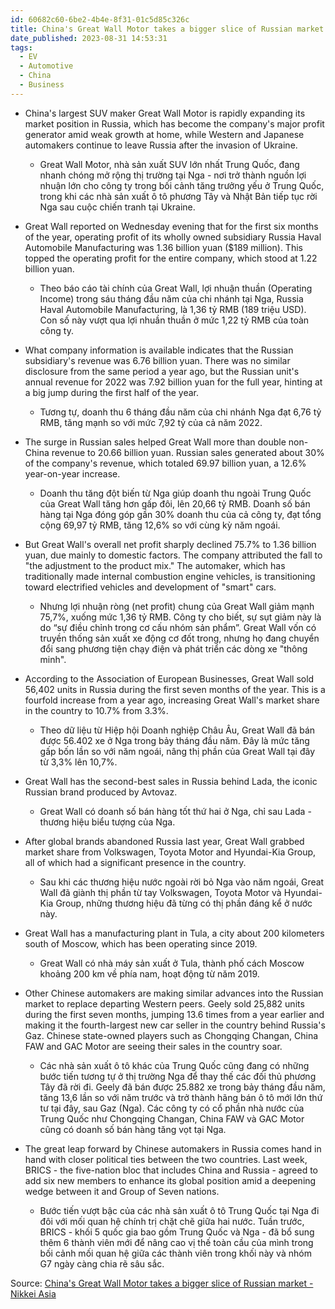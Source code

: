 ```yaml
---
id: 60682c60-6be2-4b4e-8f31-01c5d85c326c
title: China's Great Wall Motor takes a bigger slice of Russian market / Great Wall Motor của Trung Quốc bành trường ở thị trường Nga
date_published: 2023-08-31 14:53:31
tags:
  - EV
  - Automotive
  - China
  - Business
---
```


* China's largest SUV maker Great Wall Motor is rapidly expanding its market position in Russia, which has become the company's major profit generator amid weak growth at home, while Western and Japanese automakers continue to leave Russia after the invasion of Ukraine.
	* Great Wall Motor, nhà sản xuất SUV lớn nhất Trung Quốc, đang nhanh chóng mở rộng thị trường tại Nga - nơi trở thành nguồn lợi nhuận lớn cho công ty trong bối cảnh tăng trưởng yếu ở Trung Quốc, trong khi các nhà sản xuất ô tô phương Tây và Nhật Bản tiếp tục rời Nga sau cuộc chiến tranh tại Ukraine.

* Great Wall reported on Wednesday evening that for the first six months of the year, operating profit of its wholly owned subsidiary Russia Haval Automobile Manufacturing was 1.36 billion yuan ($189 million). This topped the operating profit for the entire company, which stood at 1.22 billion yuan.
	* Theo báo cáo tài chính của Great Wall, lợi nhuận thuần (Operating Income) trong sáu tháng đầu năm của chi nhánh tại Nga, Russia Haval Automobile Manufacturing, là 1,36 tỷ RMB (189 triệu USD). Con số này vượt qua lợi nhuần thuần ở mức 1,22 tỷ RMB của toàn công ty.

* What company information is available indicates that the Russian subsidiary's revenue was 6.76 billion yuan. There was no similar disclosure from the same period a year ago, but the Russian unit's annual revenue for 2022 was 7.92 billion yuan for the full year, hinting at a big jump during the first half of the year.
	* Tương tự, doanh thu 6 tháng đầu năm của chi nhánh Nga đạt 6,76 tỷ RMB, tăng mạnh so với mức 7,92 tỷ của cả năm 2022.

* The surge in Russian sales helped Great Wall more than double non-China revenue to 20.66 billion yuan. Russian sales generated about 30% of the company's revenue, which totaled 69.97 billion yuan, a 12.6% year-on-year increase.
	* Doanh thu tăng đột biến từ Nga giúp doanh thu ngoài Trung Quốc của Great Wall tăng hơn gấp đôi, lên 20,66 tỷ RMB. Doanh số bán hàng tại Nga đóng góp gần 30% doanh thu của cả công ty, đạt tổng cộng 69,97 tỷ RMB, tăng 12,6% so với cùng kỳ năm ngoái.

* But Great Wall's overall net profit sharply declined 75.7% to 1.36 billion yuan, due mainly to domestic factors. The company attributed the fall to "the adjustment to the product mix." The automaker, which has traditionally made internal combustion engine vehicles, is transitioning toward electrified vehicles and development of "smart" cars.
	* Nhưng lợi nhuận ròng (net profit) chung của Great Wall giảm mạnh 75,7%, xuống mức 1,36 tỷ RMB. Công ty cho biết, sự sụt giảm này là do “sự điều chỉnh trong cơ cấu nhóm sản phẩm”. Great Wall vốn có truyền thống sản xuất xe động cơ đốt trong, nhưng họ đang chuyển đổi sang phương tiện chạy điện và phát triển các dòng xe "thông minh".

* According to the Association of European Businesses, Great Wall sold 56,402 units in Russia during the first seven months of the year. This is a fourfold increase from a year ago, increasing Great Wall's market share in the country to 10.7% from 3.3%.
	* Theo dữ liệu từ Hiệp hội Doanh nghiệp Châu Âu, Great Wall đã bán được 56.402 xe ở Nga trong bảy tháng đầu năm. Đây là mức tăng gấp bốn lần so với năm ngoái, nâng thị phần của Great Wall tại đây từ 3,3% lên 10,7%.

* Great Wall has the second-best sales in Russia behind Lada, the iconic Russian brand produced by Avtovaz.
	* Great Wall có doanh số bán hàng tốt thứ hai ở Nga, chỉ sau Lada - thương hiệu biểu tượng của Nga.

* After global brands abandoned Russia last year, Great Wall grabbed market share from Volkswagen, Toyota Motor and Hyundai-Kia Group, all of which had a significant presence in the country.
	* Sau khi các thương hiệu nước ngoài rời bỏ Nga vào năm ngoái, Great Wall đã giành thị phần từ tay Volkswagen, Toyota Motor và Hyundai-Kia Group, những thương hiệu đã từng có thị phần đáng kể ở nước này.

* Great Wall has a manufacturing plant in Tula, a city about 200 kilometers south of Moscow, which has been operating since 2019.
	* Great Wall có nhà máy sản xuất ở Tula, thành phố cách Moscow khoảng 200 km về phía nam, hoạt động từ năm 2019.

* Other Chinese automakers are making similar advances into the Russian market to replace departing Western peers. Geely sold 25,882 units during the first seven months, jumping 13.6 times from a year earlier and making it the fourth-largest new car seller in the country behind Russia's Gaz. Chinese state-owned players such as Chongqing Changan, China FAW and GAC Motor are seeing their sales in the country soar.
	* Các nhà sản xuất ô tô khác của Trung Quốc cũng đang có những bước tiến tương tự ở thị trường Nga để thay thế các đối thủ phương Tây đã rời đi. Geely đã bán được 25.882 xe trong bảy tháng đầu năm, tăng 13,6 lần so với năm trước và trở thành hãng bán ô tô mới lớn thứ tư tại đây, sau Gaz (Nga). Các công ty có cổ phần nhà nước của Trung Quốc như Chongqing Changan, China FAW và GAC Motor cũng có doanh số bán hàng tăng vọt tại Nga.

* The great leap forward by Chinese automakers in Russia comes hand in hand with closer political ties between the two countries. Last week, BRICS - the five-nation bloc that includes China and Russia - agreed to add six new members to enhance its global position amid a deepening wedge between it and Group of Seven nations.
	* Bước tiến vượt bậc của các nhà sản xuất ô tô Trung Quốc tại Nga đi đôi với mối quan hệ chính trị chặt chẽ giữa hai nước. Tuần trước, BRICS - khối 5 quốc gia bao gồm Trung Quốc và Nga - đã bổ sung thêm 6 thành viên mới để nâng cao vị thế toàn cầu của mình trong bối cảnh mối quan hệ giữa các thành viên trong khối này và nhóm G7 ngày càng chia rẽ sâu sắc.

Source: [China's Great Wall Motor takes a bigger slice of Russian market - Nikkei Asia](https://asia.nikkei.com/Business/Automobiles/China-s-Great-Wall-Motor-takes-a-bigger-slice-of-Russian-market)